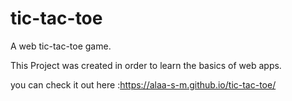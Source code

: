 # tic-tac-toe
A web tic-tac-toe game.

This Project was created in order to learn the basics of web apps.

you can check it out here :https://alaa-s-m.github.io/tic-tac-toe/
